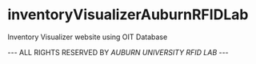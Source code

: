 # inventoryVisualizerAuburnRFIDLab
Inventory Visualizer website using OIT Database



--- ALL RIGHTS RESERVED BY *AUBURN UNIVERSITY RFID LAB* ---

